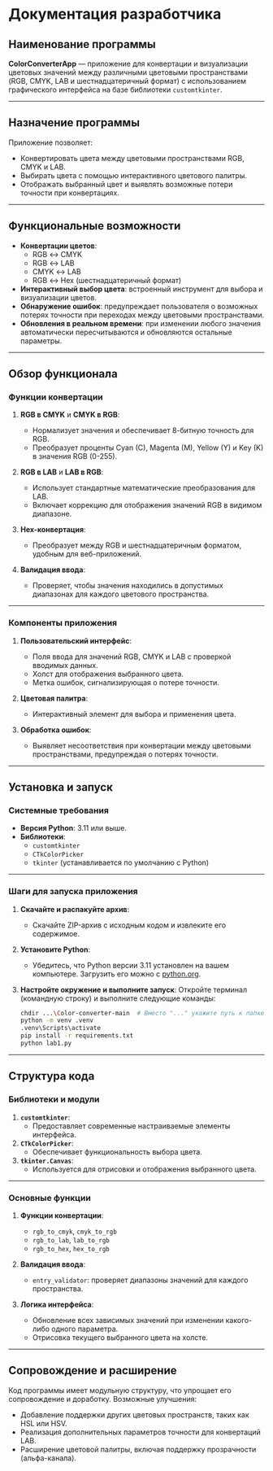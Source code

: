 # Документация разработчика

## Наименование программы

**ColorConverterApp** — приложение для конвертации и визуализации цветовых значений между различными цветовыми пространствами (RGB, CMYK, LAB и шестнадцатеричный формат) с использованием графического интерфейса на базе библиотеки `customtkinter`.

---

## Назначение программы

Приложение позволяет:
- Конвертировать цвета между цветовыми пространствами RGB, CMYK и LAB.
- Выбирать цвета с помощью интерактивного цветового палитры.
- Отображать выбранный цвет и выявлять возможные потери точности при конвертациях.

---

## Функциональные возможности

- **Конвертации цветов**:
  - RGB ↔ CMYK
  - RGB ↔ LAB
  - CMYK ↔ LAB
  - RGB ↔ Hex (шестнадцатеричный формат)
- **Интерактивный выбор цвета**: встроенный инструмент для выбора и визуализации цветов.
- **Обнаружение ошибок**: предупреждает пользователя о возможных потерях точности при переходах между цветовыми пространствами.
- **Обновления в реальном времени**: при изменении любого значения автоматически пересчитываются и обновляются остальные параметры.

---

## Обзор функционала

### Функции конвертации
1. **RGB в CMYK** и **CMYK в RGB**:
   - Нормализует значения и обеспечивает 8-битную точность для RGB.
   - Преобразует проценты Cyan (C), Magenta (M), Yellow (Y) и Key (K) в значения RGB (0-255).

2. **RGB в LAB** и **LAB в RGB**:
   - Использует стандартные математические преобразования для LAB.
   - Включает коррекцию для отображения значений RGB в видимом диапазоне.

3. **Hex-конвертация**:
   - Преобразует между RGB и шестнадцатеричным форматом, удобным для веб-приложений.

4. **Валидация ввода**:
   - Проверяет, чтобы значения находились в допустимых диапазонах для каждого цветового пространства.

---

### Компоненты приложения
1. **Пользовательский интерфейс**:
   - Поля ввода для значений RGB, CMYK и LAB с проверкой вводимых данных.
   - Холст для отображения выбранного цвета.
   - Метка ошибок, сигнализирующая о потере точности.

2. **Цветовая палитра**:
   - Интерактивный элемент для выбора и применения цвета.

3. **Обработка ошибок**:
   - Выявляет несоответствия при конвертации между цветовыми пространствами, предупреждая о потерях точности.

---

## Установка и запуск

### Системные требования
- **Версия Python**: 3.11 или выше.
- **Библиотеки**:
  - `customtkinter`
  - `CTkColorPicker`
  - `tkinter` (устанавливается по умолчанию с Python)

---

### Шаги для запуска приложения
1. **Скачайте и распакуйте архив**:
   - Скачайте ZIP-архив с исходным кодом и извлеките его содержимое.

2. **Установите Python**:
   - Убедитесь, что Python версии 3.11 установлен на вашем компьютере. Загрузить его можно с [python.org](https://www.python.org).

3. **Настройте окружение и выполните запуск**:
   Откройте терминал (командную строку) и выполните следующие команды:
   ```bash
   chdir ...\Color-converter-main  # Вместо "..." укажите путь к папке с файлом `lab1.py`
   python -m venv .venv
   .venv\Scripts\activate
   pip install -r requirements.txt
   python lab1.py
   ```

---

## Структура кода

### Библиотеки и модули
1. **`customtkinter`**:
   - Предоставляет современные настраиваемые элементы интерфейса.
2. **`CTkColorPicker`**:
   - Обеспечивает функциональность выбора цвета.
3. **`tkinter.Canvas`**:
   - Используется для отрисовки и отображения выбранного цвета.

---

### Основные функции
1. **Функции конвертации**:
   - `rgb_to_cmyk`, `cmyk_to_rgb`
   - `rgb_to_lab`, `lab_to_rgb`
   - `rgb_to_hex`, `hex_to_rgb`

2. **Валидация ввода**:
   - `entry_validator`: проверяет диапазоны значений для каждого пространства.

3. **Логика интерфейса**:
   - Обновление всех зависимых значений при изменении какого-либо одного параметра.
   - Отрисовка текущего выбранного цвета на холсте.

---

## Сопровождение и расширение

Код программы имеет модульную структуру, что упрощает его сопровождение и доработку. Возможные улучшения:
- Добавление поддержки других цветовых пространств, таких как HSL или HSV.
- Реализация дополнительных параметров точности для конвертаций LAB.
- Расширение цветовой палитры, включая поддержку прозрачности (альфа-канала).
